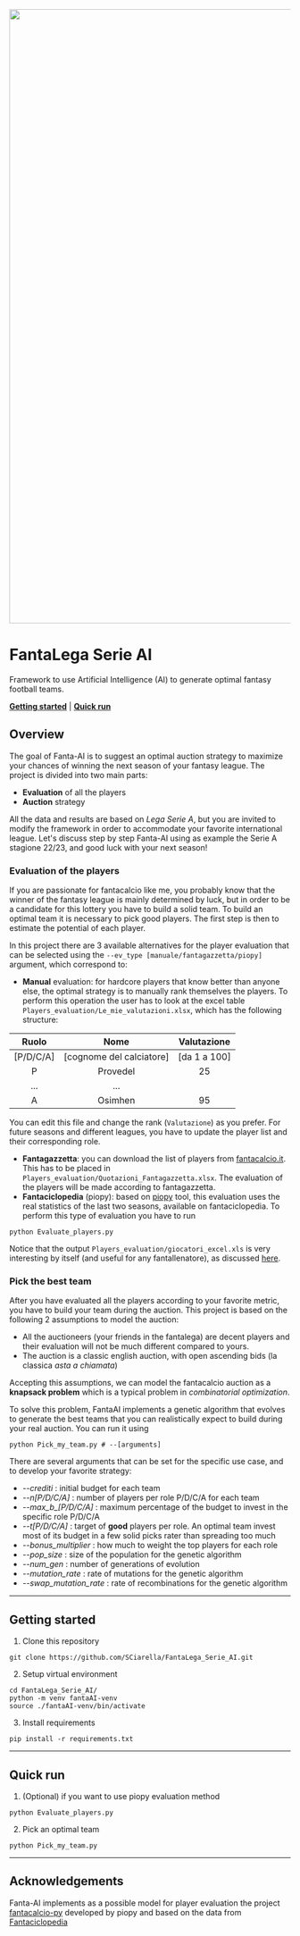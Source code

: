 <img src="./doc/fig_head.png" width="1100" />

# FantaLega Serie AI

Framework to use Artificial Intelligence (AI) to generate optimal fantasy football teams.

[**Getting started**](#Getting-started)
| [**Quick run**](#Quick-run)

## Overview

The goal of Fanta-AI is to suggest an optimal auction strategy to maximize your chances of winning the next season of your fantasy league.
The project is divided into two main parts: 
* **Evaluation** of all the players
* **Auction** strategy

All the data and results are based on *Lega Serie A*, but you are invited to modify the framework in order to accommodate your favorite international league.
Let's discuss step by step Fanta-AI using as example the Serie A stagione 22/23, and good luck with your next season!


### Evaluation of the players

If you are passionate for fantacalcio like me, you probably know that the winner of the fantasy league is mainly determined by luck, but in order to be a candidate for this lottery you have to build a solid team. 
To build an optimal team it is necessary to pick good players.
The first step is then to estimate the potential of each player.

In this project there are 3 available alternatives for the player evaluation that can be selected using the `--ev_type [manuale/fantagazzetta/piopy]` argument, which correspond to: 
* **Manual** evaluation: for hardcore players that know better than anyone else, the optimal strategy is to manually rank themselves the players. To perform this operation the user has to look at the excel table `Players_evaluation/Le_mie_valutazioni.xlsx`, which has the following structure:

|Ruolo     | Nome                     | Valutazione|
|:--------:|:------------------------:|:----------:|
|[P/D/C/A] | [cognome del calciatore] |[da 1 a 100]|
|P         | Provedel                 |      25    |
|...       |         ...              |            |
|A         | Osimhen                  |   95       |    

You can edit this file and change the rank (`Valutazione`) as you prefer. For future seasons and different leagues, you have to update the player list and their corresponding role.
* **Fantagazzetta**: you can download the list of players from [fantacalcio.it](https://www.fantacalcio.it/quotazioni-fantacalcio). This has to be placed in `Players_evaluation/Quotazioni_Fantagazzetta.xlsx`. The evaluation of the players will be made according to fantagazzetta.
* **Fantaciclopedia** (piopy): based on [piopy](https://github.com/piopy/fantacalcio-py) tool, this evaluation uses the real statistics of the last two seasons, available on fantaciclopedia. To perform this type of evaluation you have to run
```
python Evaluate_players.py 
```
Notice that the output `Players_evaluation/giocatori_excel.xls` is very interesting by itself (and useful for any fantallenatore), as discussed [here](https://github.com/piopy/fantacalcio-py).


### Pick the best team

After you have evaluated all the players according to your favorite metric, you have to build your team during the auction. 
This project is based on the following 2 assumptions to model the auction:
* All the auctioneers (your friends in the fantalega) are decent players and their evaluation will not be much different compared to yours.  
* The auction is a classic english auction, with open ascending bids (la classica *asta a chiamata*)

Accepting this assumptions, we can model the fantacalcio auction as a **knapsack problem** which is a typical problem in *combinatorial optimization*. 

To solve this problem, FantaAI implements a genetic algorithm that evolves to generate the best teams that you can realistically expect to build during your real auction. You can run it using
```
python Pick_my_team.py # --[arguments]
``` 
There are several arguments that can be set for the specific use case, and to develop your favorite strategy: 
* *--crediti* : initial budget for each team
* *--n[P/D/C/A]* : number of players per role P/D/C/A for each team
* *--max_b_[P/D/C/A]* : maximum percentage of the budget to invest in the specific role P/D/C/A
* *--t[P/D/C/A]* : target of **good** players per role. An optimal team invest most of its budget in a few solid picks rater than spreading too much
* *--bonus_multiplier* : how much to weight the top players for each role
* *--pop_size* : size of the population for the genetic algorithm
* *--num_gen* : number of generations of evolution
* *--mutation_rate* : rate of mutations for the genetic algorithm
* *--swap_mutation_rate* : rate of recombinations for the genetic algorithm

---
  

## Getting started

1. Clone this repository
```
git clone https://github.com/SCiarella/FantaLega_Serie_AI.git
```

2. Setup virtual environment
```
cd FantaLega_Serie_AI/
python -m venv fantaAI-venv
source ./fantaAI-venv/bin/activate
```

3. Install requirements
```
pip install -r requirements.txt
```


---
## Quick run

1. (Optional) if you want to use piopy evaluation method
```
python Evaluate_players.py 
```

2. Pick an optimal team
```
python Pick_my_team.py
```

---
## Acknowledgements

Fanta-AI implements as a possible model for player evaluation the project [fantacalcio-py](https://github.com/piopy/fantacalcio-py) developed by piopy and based on the data from [Fantaciclopedia](https://www.fantacalciopedia.com/)
